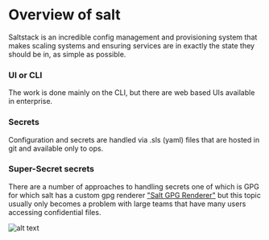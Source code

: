 # Overview of salt

Saltstack is an incredible config management and provisioning system that makes scaling systems and ensuring services are in exactly the state they should be in, as simple as possible.


### UI or CLI
The work is done mainly on the CLI, but there are web based UIs available in enterprise.

### Secrets
Configuration and secrets are handled via .sls (yaml) files that are hosted in git and available only to ops.

### Super-Secret secrets
There are a number of approaches to handling secrets one of which is GPG for which salt has a custom gpg renderer ["Salt GPG Renderer"](https://docs.saltstack.com/en/latest/ref/renderers/all/salt.renderers.gpg.html) but this topic usually only becomes a problem with large teams that have many users accessing confidential files.


![alt text](/img/salt-layout.png "Logo Title Text 1")
